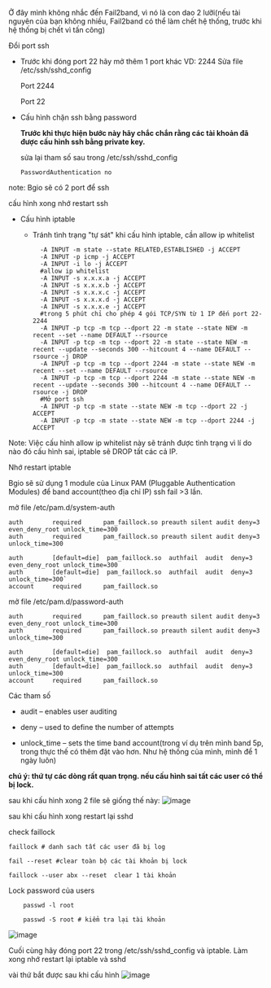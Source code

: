 Ở đây mình không nhắc đến Fail2band, vì nó là con dao 2 lưỡi(nếu tài nguyên của bạn không nhiều, Fail2band có thể làm chết hệ thống, trước khi hệ thống bị chết vì tấn công)
 
 Đổi port ssh
  - Trước khi đóng port 22 hãy mở thêm 1 port khác VD: 2244
    Sửa file /etc/ssh/sshd_config
    
    Port 2244
    
    Port 22
    
  - Cấu hình chặn ssh bằng password 
  
    **Trước khi thực hiện bước này hãy chắc chắn rằng các tài khoản đã được cấu hình ssh bằng private key.**
    
    sửa lại tham số sau trong /etc/ssh/sshd_config
    
        PasswordAuthentication no
        
note: Bgio sẽ có 2 port để ssh

cấu hình xong nhớ restart ssh

- Cấu hình iptable
    - Tránh tình trạng "tự sát" khi cấu hình iptable, cần allow ip whitelist
                
            -A INPUT -m state --state RELATED,ESTABLISHED -j ACCEPT
            -A INPUT -p icmp -j ACCEPT
            -A INPUT -i lo -j ACCEPT
            #allow ip whitelist
            -A INPUT -s x.x.x.a -j ACCEPT
            -A INPUT -s x.x.x.b -j ACCEPT
            -A INPUT -s x.x.x.c -j ACCEPT
            -A INPUT -s x.x.x.d -j ACCEPT
            -A INPUT -s x.x.x.e -j ACCEPT 
            #trong 5 phút chỉ cho phép 4 gói TCP/SYN từ 1 IP đến port 22-2244
            -A INPUT -p tcp -m tcp --dport 22 -m state --state NEW -m recent --set --name DEFAULT --rsource
            -A INPUT -p tcp -m tcp --dport 22 -m state --state NEW -m recent --update --seconds 300 --hitcount 4 --name DEFAULT --rsource -j DROP
            -A INPUT -p tcp -m tcp --dport 2244 -m state --state NEW -m recent --set --name DEFAULT --rsource
            -A INPUT -p tcp -m tcp --dport 2244 -m state --state NEW -m recent --update --seconds 300 --hitcount 4 --name DEFAULT --rsource -j DROP
            #Mở port ssh
            -A INPUT -p tcp -m state --state NEW -m tcp --dport 22 -j ACCEPT
            -A INPUT -p tcp -m state --state NEW -m tcp --dport 2244 -j ACCEPT
    
    
 Note: Việc cấu hình allow ip whitelist này sẽ tránh được tình trạng vì lí do nào đó cấu hình sai, iptable sẽ DROP tất các cả IP.  

Nhớ restart iptable

Bgio sẽ sử dụng 1 module của Linux PAM (Pluggable Authentication Modules) để band account(theo địa chỉ IP) ssh fail >3 lần.

mở file /etc/pam.d/system-auth

    auth        required      pam_faillock.so preauth silent audit deny=3 even_deny_root unlock_time=300
    auth        required      pam_faillock.so preauth silent audit deny=3 unlock_time=300
    
    auth        [default=die]  pam_faillock.so  authfail  audit  deny=3 even_deny_root unlock_time=300
    auth        [default=die]  pam_faillock.so  authfail  audit  deny=3  unlock_time=300`
    account     required      pam_faillock.so

mở file /etc/pam.d/password-auth

    auth        required      pam_faillock.so preauth silent audit deny=3 even_deny_root unlock_time=300
    auth        required      pam_faillock.so preauth silent audit deny=3 unlock_time=300
    
    auth        [default=die]  pam_faillock.so  authfail  audit  deny=3 even_deny_root unlock_time=300
    auth        [default=die]  pam_faillock.so  authfail  audit  deny=3  unlock_time=300
    account     required      pam_faillock.so
    
Các tham số   
 
   - audit – enables user auditing
    
   - deny – used to define the number of attempts
    
   - unlock_time – sets the time band account(trong ví dụ trên mình band 5p, trong thực thế có thêm đặt vào hơn. Như hệ thống của mình, mình để 1 ngày luôn)
    
    
**chú ý: thứ tự các dòng rất quan trọng. nếu cấu hình sai tất các user có thể bị lock.**

sau khi cấu hình xong 2 file sẽ giống thế này: 
![image](https://user-images.githubusercontent.com/19284401/131115728-820418cf-eefb-4ab8-a9e0-26b26d25ccef.png)


sau khi cấu hình xong restart lại sshd

check faillock
    
    faillock # danh sach tất các user đã bị log
    
    fail --reset #clear toàn bộ các tài khoản bị lock
    
    faillock --user abx --reset  clear 1 tài khoản
    
    
Lock password của users
        
        passwd -l root
        
        passwd -S root # kiểm tra lại tài khoản
        
![image](https://user-images.githubusercontent.com/19284401/130927930-a9bd918f-4d71-42f2-9972-01969970a162.png)

Cuối cùng hãy đóng port 22 trong /etc/ssh/sshd_config và iptable. Làm xong nhớ restart lại iptable và sshd


vài thứ bắt được sau khi cấu hình 
![image](https://user-images.githubusercontent.com/19284401/130934082-6aea0211-3074-4530-b656-734a6da132be.png)
    
    
       




   
